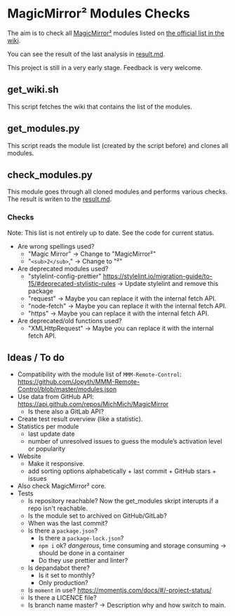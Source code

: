 # MagicMirror² Modules Checks

The aim is to check all [MagicMirror²](https://magicmirror.builders/) modules listed on [the official list in the wiki](https://github.com/MichMich/MagicMirror/wiki/3rd-party-modules).

You can see the result of the last analysis in [result.md](result.md).

This project is still in a very early stage. Feedback is very welcome.

## get_wiki.sh

This script fetches the wiki that contains the list of the modules.

## get_modules.py

This script reads the module list (created by the script before) and clones all modules.

## check_modules.py

This module goes through all cloned modules and performs various checks. The result is writen to the [result.md](result.md).

### Checks

Note: This list is not entirely up to date. See the code for current status.

- Are wrong spellings used?
  - "Magic Mirror" -> Change to "MagicMirror²"
  - "`<sub>2</sub>`," -> Change to "²"
- Are deprecated modules used?
  - "stylelint-config-prettier" <https://stylelint.io/migration-guide/to-15/#deprecated-stylistic-rules> -> Update stylelint and remove this package
  - "request" -> Maybe you can replace it with the internal fetch API.
  - "node-fetch" -> Maybe you can replace it with the internal fetch API.
  - "https" -> Maybe you can replace it with the internal fetch API.
- Are deprecated/old functions used?
  - "XMLHttpRequest" -> Maybe you can replace it with the internal fetch API.

## Ideas / To do

- Compatibility with the module list of `MMM-Remote-Control`: <https://github.com/Jopyth/MMM-Remote-Control/blob/master/modules.json>
- Use data from GitHub API: <https://api.github.com/repos/MichMich/MagicMirror>
  - Is there also a GitLab API?
- Create test result overview (like a statistic).
- Statistics per module
  - last update date
  - number of unresolved issues to guess the module’s activation level or popularity
- Website
  - Make it responsive.
  - add sorting options alphabetically + last commit + GitHub stars + issues
- Also check MagicMirror² core.
- Tests
  - Is repository reachable? Now the get_modules skript interupts if a repo isn't reachable.
  - Is the module set to archived on GitHub/GitLab?
  - When was the last commit?
  - Is there a `package.json`?
    - Is there a `package-lock.json`?
    - `npm i` ok? _dangerous_, time consuming and storage consuming -> should be done in a container
    - Do they use prettier and linter?
  - Is depandabot there?
    - Is it set to monthly?
    - Only production?
  - Is `moment` in use? <https://momentjs.com/docs/#/-project-status/>
  - Is there a LICENCE file?
  - Is branch name master? -> Description why and how switch to main.

